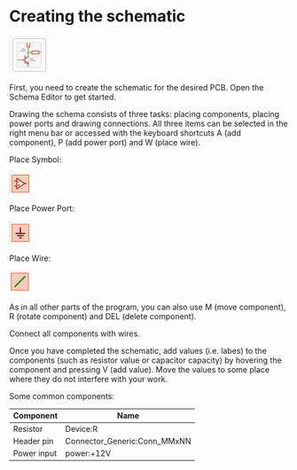 # Creating the schematic

![schema editor icon](images/schema-editor.png)

First, you need to create the schematic for the desired PCB. Open the Schema Editor to get started.

Drawing the schema consists of three tasks: placing components, placing power ports and drawing connections. All three items can be selected in the right menu bar or accessed with the keyboard shortcuts A (add component), P (add power port) and W (place wire).

Place Symbol:

![place symbol icon](images/place-symbol.png)

Place Power Port:

![place power port icon](images/place-power.png)

Place Wire:

![place wire icon](images/place-wire.png)

As in all other parts of the program, you can also use M (move component), R (rotate component) and DEL (delete component).

Connect all components with wires.

Once you have completed the schematic, add values (i.e. labes) to the components (such as resistor value or capacitor capacity) by hovering the component and pressing V (add value). Move the values to some place where they do not interfere with your work.

Some common components:

| Component | Name |
|----|----|
| Resistor | Device:R |
| Header pin | Connector_Generic:Conn_MMxNN |
| Power input | power:+12V
